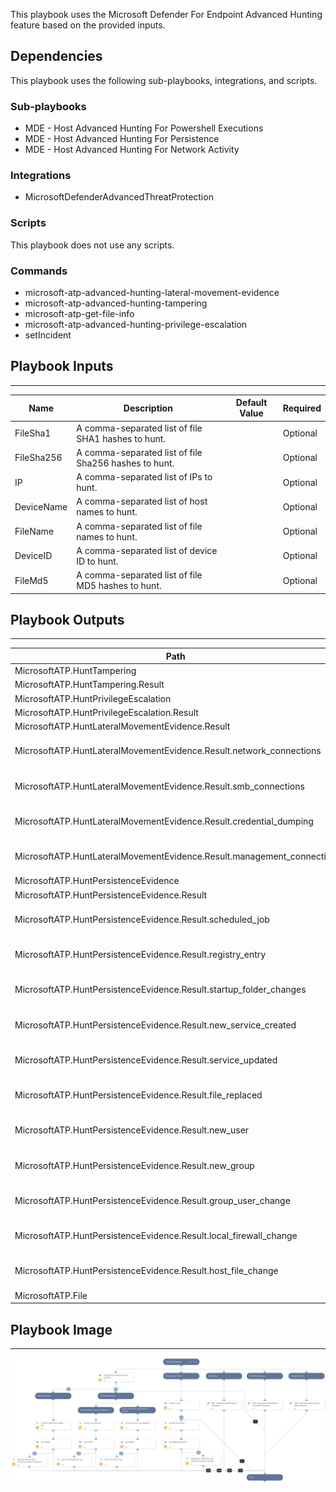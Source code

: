 This playbook uses the Microsoft Defender For Endpoint Advanced Hunting feature based on the provided inputs.

## Dependencies
This playbook uses the following sub-playbooks, integrations, and scripts.

### Sub-playbooks
* MDE - Host Advanced Hunting For Powershell Executions
* MDE - Host Advanced Hunting For Persistence
* MDE - Host Advanced Hunting For Network Activity

### Integrations
* MicrosoftDefenderAdvancedThreatProtection

### Scripts
This playbook does not use any scripts.

### Commands
* microsoft-atp-advanced-hunting-lateral-movement-evidence
* microsoft-atp-advanced-hunting-tampering
* microsoft-atp-get-file-info
* microsoft-atp-advanced-hunting-privilege-escalation
* setIncident

## Playbook Inputs
---

| **Name** | **Description** | **Default Value** | **Required** |
| --- | --- | --- | --- |
| FileSha1 | A comma-separated list of file SHA1 hashes to hunt. |  | Optional |
| FileSha256 | A comma-separated list of file Sha256 hashes to hunt. |  | Optional |
| IP | A comma-separated list of IPs to hunt. |  | Optional |
| DeviceName | A comma-separated list of host names to hunt. |  | Optional |
| FileName | A comma-separated list of file names to hunt. |  | Optional |
| DeviceID | A comma-separated list of device ID to hunt. |  | Optional |
| FileMd5 | A comma-separated list of file MD5 hashes to hunt. |  | Optional |

## Playbook Outputs
---

| **Path** | **Description** | **Type** |
| --- | --- | --- |
| MicrosoftATP.HuntTampering |  | unknown |
| MicrosoftATP.HuntTampering.Result | The query results. | unknown |
| MicrosoftATP.HuntPrivilegeEscalation |  | unknown |
| MicrosoftATP.HuntPrivilegeEscalation.Result | The query results. | unknown |
| MicrosoftATP.HuntLateralMovementEvidence.Result |  | unknown |
| MicrosoftATP.HuntLateralMovementEvidence.Result.network_connections | The query results for network_connections query_purpose. | unknown |
| MicrosoftATP.HuntLateralMovementEvidence.Result.smb_connections | The query results for smb_connections query_purpose. | unknown |
| MicrosoftATP.HuntLateralMovementEvidence.Result.credential_dumping | The query results for credential_dumping query_purpose. | unknown |
| MicrosoftATP.HuntLateralMovementEvidence.Result.management_connection | The query results for management_connection query_purpose. | unknown |
| MicrosoftATP.HuntPersistenceEvidence |  | unknown |
| MicrosoftATP.HuntPersistenceEvidence.Result |  | unknown |
| MicrosoftATP.HuntPersistenceEvidence.Result.scheduled_job | The query results for scheduled_job query_purpose. | unknown |
| MicrosoftATP.HuntPersistenceEvidence.Result.registry_entry | The query results for registry_entry query_purpose. | unknown |
| MicrosoftATP.HuntPersistenceEvidence.Result.startup_folder_changes | The query results for startup_folder_changes query_purpose. | unknown |
| MicrosoftATP.HuntPersistenceEvidence.Result.new_service_created | The query results for new_service_created query_purpose. | unknown |
| MicrosoftATP.HuntPersistenceEvidence.Result.service_updated | The query results for service_updated query_purpose. | unknown |
| MicrosoftATP.HuntPersistenceEvidence.Result.file_replaced | The query results for file_replaced query_purpose. | unknown |
| MicrosoftATP.HuntPersistenceEvidence.Result.new_user | The query results for new_user query_purpose. | unknown |
| MicrosoftATP.HuntPersistenceEvidence.Result.new_group | The query results for new_group query_purpose. | unknown |
| MicrosoftATP.HuntPersistenceEvidence.Result.group_user_change | The query results for group_user_change query_purpose. | unknown |
| MicrosoftATP.HuntPersistenceEvidence.Result.local_firewall_change | The query results for local_firewall_change query_purpose. | unknown |
| MicrosoftATP.HuntPersistenceEvidence.Result.host_file_change | The query results for host_file_change query_purpose. | unknown |
| MicrosoftATP.File |  | unknown |

## Playbook Image
---
![MDE - Host Advanced Hunting](../doc_files/MDE_-_Host_Advanced_Hunting.png)
